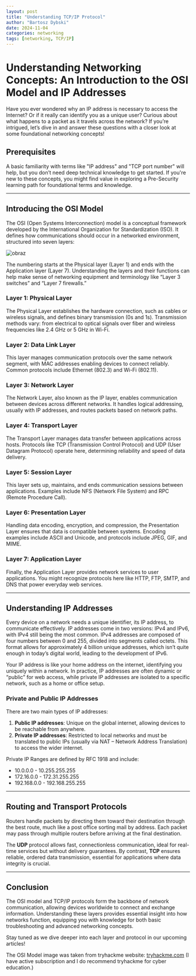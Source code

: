 ```yaml
---
layout: post
title: "Understanding TCP/IP Protocol"
author: "Bartosz Dybski"
date: 2024-11-04
categories: networking
tags: [networking, TCP/IP]
---
```

# Understanding Networking Concepts: An Introduction to the OSI Model and IP Addresses

Have you ever wondered why an IP address is necessary to access the Internet? Or if it really can identify you as a unique user? Curious about what happens to a packet as it travels across the network? If you’re intrigued, let’s dive in and answer these questions with a closer look at some foundational networking concepts!


## Prerequisites

A basic familiarity with terms like "IP address" and "TCP port number" will help, but you don’t need deep technical knowledge to get started. If you're new to these concepts, you might find value in exploring a Pre-Security learning path for foundational terms and knowledge.


---

## Introducing the OSI Model

The OSI (Open Systems Interconnection) model is a conceptual framework developed by the International Organization for Standardization (ISO). It defines how communications should occur in a networked environment, structured into seven layers:

![obraz](https://github.com/user-attachments/assets/30c43d7f-97c7-49d2-8464-df3e81357c3e)

The numbering starts at the Physical layer (Layer 1) and ends with the Application layer (Layer 7). Understanding the layers and their functions can help make sense of networking equipment and terminology like “Layer 3 switches” and “Layer 7 firewalls.”

### Layer 1: Physical Layer

The Physical Layer establishes the hardware connection, such as cables or wireless signals, and defines binary transmission (0s and 1s). Transmission methods vary: from electrical to optical signals over fiber and wireless frequencies like 2.4 GHz or 5 GHz in Wi-Fi.

### Layer 2: Data Link Layer

This layer manages communication protocols over the same network segment, with MAC addresses enabling devices to connect reliably. Common protocols include Ethernet (802.3) and Wi-Fi (802.11).

### Layer 3: Network Layer

The Network Layer, also known as the IP layer, enables communication between devices across different networks. It handles logical addressing, usually with IP addresses, and routes packets based on network paths.

### Layer 4: Transport Layer

The Transport Layer manages data transfer between applications across hosts. Protocols like TCP (Transmission Control Protocol) and UDP (User Datagram Protocol) operate here, determining reliability and speed of data delivery.

### Layer 5: Session Layer

This layer sets up, maintains, and ends communication sessions between applications. Examples include NFS (Network File System) and RPC (Remote Procedure Call).

### Layer 6: Presentation Layer

Handling data encoding, encryption, and compression, the Presentation Layer ensures that data is compatible between systems. Encoding examples include ASCII and Unicode, and protocols include JPEG, GIF, and MIME.

### Layer 7: Application Layer

Finally, the Application Layer provides network services to user applications. You might recognize protocols here like HTTP, FTP, SMTP, and DNS that power everyday web services.

---

## Understanding IP Addresses

Every device on a network needs a unique identifier, its IP address, to communicate effectively. IP addresses come in two versions: IPv4 and IPv6, with IPv4 still being the most common. IPv4 addresses are composed of four numbers between 0 and 255, divided into segments called octets. This format allows for approximately 4 billion unique addresses, which isn’t quite enough in today’s digital world, leading to the development of IPv6.

Your IP address is like your home address on the internet, identifying you uniquely within a network. In practice, IP addresses are often dynamic or “public” for web access, while private IP addresses are isolated to a specific network, such as a home or office setup.

### Private and Public IP Addresses

There are two main types of IP addresses:

1. **Public IP addresses**: Unique on the global internet, allowing devices to be reachable from anywhere.
2. **Private IP addresses**: Restricted to local networks and must be translated to public IPs (usually via NAT – Network Address Translation) to access the wider internet.

Private IP Ranges are defined by RFC 1918 and include:

- 10.0.0.0 - 10.255.255.255
- 172.16.0.0 - 172.31.255.255
- 192.168.0.0 - 192.168.255.255

---

## Routing and Transport Protocols

Routers handle packets by directing them toward their destination through the best route, much like a post office sorting mail by address. Each packet may pass through multiple routers before arriving at the final destination.

The **UDP** protocol allows fast, connectionless communication, ideal for real-time services but without delivery guarantees. By contrast, **TCP** ensures reliable, ordered data transmission, essential for applications where data integrity is crucial.

---

## Conclusion

The OSI model and TCP/IP protocols form the backbone of network communication, allowing devices worldwide to connect and exchange information. Understanding these layers provides essential insight into how networks function, equipping you with knowledge for both basic troubleshooting and advanced networking concepts.

Stay tuned as we dive deeper into each layer and protocol in our upcoming articles!

The OSI Model image was taken from tryhackme website: [tryhackme.com](https://tryhackme.com) (I have active subscription and I do recommend tryhackme for cyber education.)
